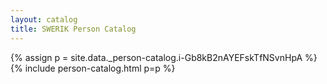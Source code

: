```yaml
---
layout: catalog
title: SWERIK Person Catalog
---
```

{% assign p = site.data._person-catalog.i-Gb8kB2nAYEFskTfNSvnHpA %}
{% include person-catalog.html p=p %}

